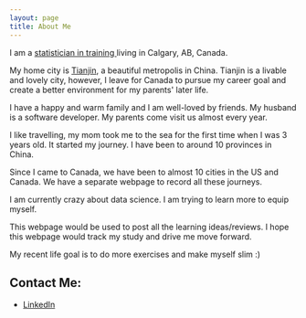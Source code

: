 ```yaml
---
layout: page
title: About Me
---
```



I am a [statistician in training ](https://www.linkedin.com/pub/yukun-zhang/35/83b/892) living in Calgary, AB, Canada. 

My home city is [Tianjin](https://www.google.ca/search?q=tianjin&oq=tianjin&aqs=chrome..69i57j69i60l4j69i61.900j0j7&sourceid=chrome&es_sm=122&ie=UTF-8), a beautiful metropolis in China. Tianjin is a livable and lovely city, however, I leave for Canada to pursue my career goal and create a better environment for my parents' later life.

I have a happy and warm family and I am well-loved by friends. My husband is a software developer. My parents come visit us almost every year.

I like travelling, my mom took me to the sea for the first time when I was 3 years old. It started my journey. I have been to around 10 provinces in China.

Since I came to Canada, we have been to almost 10 cities in the US and Canada. We have a separate webpage to record all these journeys. 

I am currently crazy about data science. I am trying to learn more to equip myself.

This webpage would be used to post all the learning ideas/reviews. I hope this webpage would track my study and drive me move forward.

My recent life goal is to do more exercises and make myself slim :)



## Contact Me:

* [LinkedIn](https://www.linkedin.com/pub/yukun-zhang/35/83b/892)
